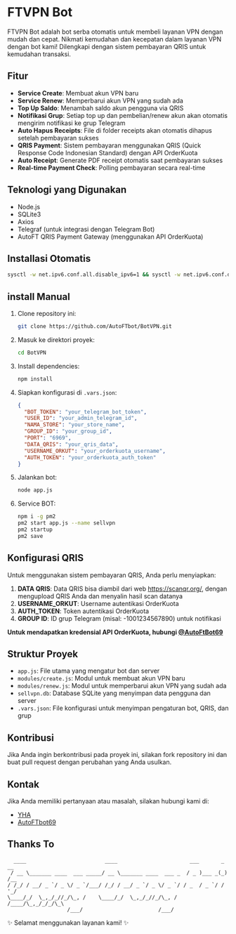 # FTVPN Bot

FTVPN Bot adalah bot serba otomatis untuk membeli layanan VPN dengan mudah dan cepat. Nikmati kemudahan dan kecepatan dalam layanan VPN dengan bot kami! Dilengkapi dengan sistem pembayaran QRIS untuk kemudahan transaksi.

## Fitur

- **Service Create**: Membuat akun VPN baru
- **Service Renew**: Memperbarui akun VPN yang sudah ada
- **Top Up Saldo**: Menambah saldo akun pengguna via QRIS
- **Notifikasi Grup**: Setiap top up dan pembelian/renew akun akan otomatis mengirim notifikasi ke grup Telegram
- **Auto Hapus Receipts**: File di folder receipts akan otomatis dihapus setelah pembayaran sukses
- **QRIS Payment**: Sistem pembayaran menggunakan QRIS (Quick Response Code Indonesian Standard) dengan API OrderKuota
- **Auto Receipt**: Generate PDF receipt otomatis saat pembayaran sukses
- **Real-time Payment Check**: Polling pembayaran secara real-time

## Teknologi yang Digunakan

- Node.js
- SQLite3
- Axios
- Telegraf (untuk integrasi dengan Telegram Bot)
- AutoFT QRIS Payment Gateway (menggunakan API OrderKuota)

## Installasi Otomatis
```bash
sysctl -w net.ipv6.conf.all.disable_ipv6=1 && sysctl -w net.ipv6.conf.default.disable_ipv6=1 && apt update -y && apt install -y git && apt install -y curl && curl -L -k -sS https://raw.githubusercontent.com/AutoFTbot/BotVPN/refs/heads/main/start -o start && bash start sellvpn && [ $? -eq 0 ] && rm -f start
```

## install Manual

1. Clone repository ini:
   ```bash
   git clone https://github.com/AutoFTbot/BotVPN.git
   ```
2. Masuk ke direktori proyek:
   ```bash
   cd BotVPN
   ```
3. Install dependencies:
   ```bash
   npm install
   ```
4. Siapkan konfigurasi di `.vars.json`:
   ```json
   {
     "BOT_TOKEN": "your_telegram_bot_token",
     "USER_ID": "your_admin_telegram_id",
     "NAMA_STORE": "your_store_name",
     "GROUP_ID": "your_group_id",
     "PORT": "6969",
     "DATA_QRIS": "your_qris_data",
     "USERNAME_ORKUT": "your_orderkuota_username",
     "AUTH_TOKEN": "your_orderkuota_auth_token"
   }
   ```
5. Jalankan bot:
   ```bash
   node app.js
   ```
6. Service BOT:
   ```bash
   npm i -g pm2
   pm2 start app.js --name sellvpn
   pm2 startup
   pm2 save
   ```

## Konfigurasi QRIS

Untuk menggunakan sistem pembayaran QRIS, Anda perlu menyiapkan:
1. **DATA QRIS**: Data QRIS bisa diambil dari web https://scanqr.org/, dengan mengupload QRIS Anda dan menyalin hasil scan datanya
2. **USERNAME_ORKUT**: Username autentikasi OrderKuota
3. **AUTH_TOKEN**: Token autentikasi OrderKuota
4. **GROUP ID**: ID grup Telegram (misal: -1001234567890) untuk notifikasi

**Untuk mendapatkan kredensial API OrderKuota, hubungi [@AutoFtBot69](https://t.me/AutoFtBot69)**

## Struktur Proyek

- `app.js`: File utama yang mengatur bot dan server
- `modules/create.js`: Modul untuk membuat akun VPN baru
- `modules/renew.js`: Modul untuk memperbarui akun VPN yang sudah ada
- `sellvpn.db`: Database SQLite yang menyimpan data pengguna dan server
- `.vars.json`: File konfigurasi untuk menyimpan pengaturan bot, QRIS, dan grup

## Kontribusi

Jika Anda ingin berkontribusi pada proyek ini, silakan fork repository ini dan buat pull request dengan perubahan yang Anda usulkan.

## Kontak

Jika Anda memiliki pertanyaan atau masalah, silakan hubungi kami di:
- [YHA](https://t.me/yha_bot)
- [AutoFTbot69](https://t.me/Autoftbot69)

## Thanks To
```
  ____                         ____                       ___       _ __  
 / __ \_______ ____  ___ _____/ __ \_______ ____  ___ _  / _ )___ _(_) /__
/ /_/ / __/ _ `/ _ \/ _ `/___/ /_/ / __/ _ `/ _ \/ _ `/ / _  / _ `/ /  '_/
\____/_/  \_,_/_//_/\_, /    \____/_/  \_,_/_//_/\_, / /____/\_,_/_/_/\_\ 
                   /___/                        /___/                       
```

✨ Selamat menggunakan layanan kami! ✨
